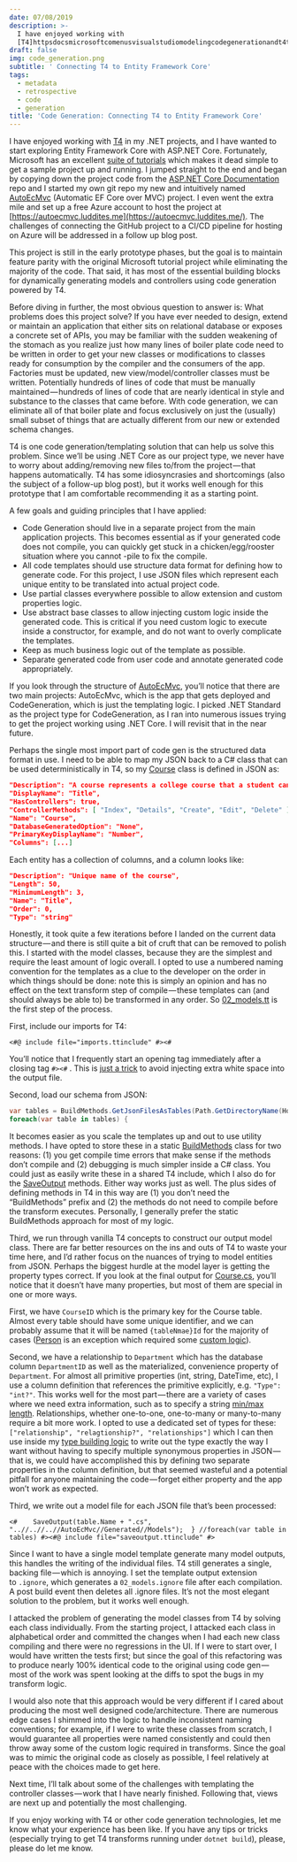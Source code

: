 ```yaml
---
date: 07/08/2019
description: >-
  I have enjoyed working with
  [T4]httpsdocsmicrosoftcomenusvisualstudiomodelingcodegenerationandt4text...
draft: false
img: code_generation.png
subtitle: ' Connecting T4 to Entity Framework Core'
tags:
  - metadata
  - retrospective
  - code
  - generation
title: 'Code Generation: Connecting T4 to Entity Framework Core'
---
```


I have enjoyed working with [T4](https://docs.microsoft.com/en-us/visualstudio/modeling/code-generation-and-t4-text-templates?view=vs-2019) in my .NET projects, and I have wanted to start exploring Entity Framework Core with ASP.NET Core. Fortunately, Microsoft has an excellent [suite of tutorials](https://docs.asp.net/en/latest/data/ef-mvc/intro.html) which makes it dead simple to get a sample project up and running. I jumped straight to the end and began by copying down the project code from the [ASP.NET Core Documentation](https://github.com/aspnet/AspNetCore.Docs/tree/master/aspnetcore/data/ef-mvc/intro/samples/cu-final) repo and I started my own git repo my new and intuitively named [AutoEcMvc](https://github.com/crfroehlich/AutoEcMvc) (Automatic EF Core over MVC) project. I even went the extra mile and set up a free Azure account to host the project at [https://autoecmvc.luddites.me](https://autoecmvc.luddites.me/). The challenges of connecting the GitHub project to a CI/CD pipeline for hosting on Azure will be addressed in a follow up blog post.

This project is still in the early prototype phases, but the goal is to maintain feature parity with the original Microsoft tutorial project while eliminating the majority of the code. That said, it has most of the essential building blocks for dynamically generating models and controllers using code generation powered by T4.

Before diving in further, the most obvious question to answer is: What problems does this project solve? If you have ever needed to design, extend or maintain an application that either sits on relational database or exposes a concrete set of APIs, you may be familiar with the sudden weakening of the stomach as you realize just how many lines of boiler plate code need to be written in order to get your new classes or modifications to classes ready for consumption by the compiler and the consumers of the app. Factories must be updated, new view/model/controller classes must be written. Potentially hundreds of lines of code that must be manually maintained — hundreds of lines of code that are nearly identical in style and substance to the classes that came before. With code generation, we can eliminate all of that boiler plate and focus exclusively on just the (usually) small subset of things that are actually different from our new or extended schema changes.

T4 is one code generation/templating solution that can help us solve this problem. Since we’ll be using .NET Core as our project type, we never have to worry about adding/removing new files to/from the project — that happens automatically. T4 has some idiosyncrasies and shortcomings (also the subject of a follow-up blog post), but it works well enough for this prototype that I am comfortable recommending it as a starting point.

A few goals and guiding principles that I have applied:

- Code Generation should live in a separate project from the main application projects. This becomes essential as if your generated code does not compile, you can quickly get stuck in a chicken/egg/rooster situation where you cannot -pile to fix the compile.
- All code templates should use structure data format for defining how to generate code. For this project, I use JSON files which represent each unique entity to be translated into actual project code.
- Use partial classes everywhere possible to allow extension and custom properties logic.
- Use abstract base classes to allow injecting custom logic inside the generated code. This is critical if you need custom logic to execute inside a constructor, for example, and do not want to overly complicate the templates.
- Keep as much business logic out of the template as possible.
- Separate generated code from user code and annotate generated code appropriately.

If you look through the structure of [AutoEcMvc](https://github.com/crfroehlich/AutoEcMvc), you’ll notice that there are two main projects: AutoEcMvc, which is the app that gets deployed and CodeGeneration, which is just the templating logic. I picked .NET Standard as the project type for CodeGeneration, as I ran into numerous issues trying to get the project working using .NET Core. I will revisit that in the near future.

Perhaps the single most import part of code gen is the structured data format in use. I need to be able to map my JSON back to a C# class that can be used deterministically in T4, so my [Course](https://github.com/crfroehlich/AutoEcMvc/blob/master/CodeGeneration/Transforms/schema/Course.json) class is defined in JSON as:

```json
"Description": "A course represents a college course that a student can take",
"DisplayName": "Title",
"HasControllers": true,
"ControllerMethods": [ "Index", "Details", "Create", "Edit", "Delete" ],
"Name": "Course",
"DatabaseGeneratedOption": "None",
"PrimaryKeyDisplayName": "Number",
"Columns": [...]
```

Each entity has a collection of columns, and a column looks like:

```json
"Description": "Unique name of the course",
"Length": 50,
"MinimumLength": 3,
"Name": "Title",
"Order": 0,
"Type": "string"
```

Honestly, it took quite a few iterations before I landed on the current data structure — and there is still quite a bit of cruft that can be removed to polish this. I started with the model classes, because they are the simplest and require the least amount of logic overall. I opted to use a numbered naming convention for the templates as a clue to the developer on the order in which things should be done: note this is simply an opinion and has no effect on the text transform step of compile — these templates can (and should always be able to) be transformed in any order. So [02_models.tt](https://github.com/crfroehlich/AutoEcMvc/blob/master/CodeGeneration/Transforms/templates/02_Models.tt) is the first step of the process.

First, include our imports for T4:

`<#@ include file="imports.ttinclude" #><#`

You’ll notice that I frequently start an opening tag immediately after a closing tag `#><#` . This is [just a trick](https://stackoverflow.com/a/19860881) to avoid injecting extra white space into the output file.

Second, load our schema from JSON:

```csharp
var tables = BuildMethods.GetJsonFilesAsTables(Path.GetDirectoryName(Host.TemplateFile) + "\\\\..\\\\schema");
foreach(var table in tables) {
```

It becomes easier as you scale the templates up and out to use utility methods. I have opted to store these in a static [BuildMethods](https://github.com/crfroehlich/AutoEcMvc/blob/master/CodeGeneration/Core/BuildMethods.cs) class for two reasons: (1) you get compile time errors that make sense if the methods don’t compile and (2) debugging is much simpler inside a C# class. You could just as easily write these in a shared T4 include, which I also do for the [SaveOutput](https://github.com/crfroehlich/AutoEcMvc/blob/master/CodeGeneration/Transforms/templates/saveoutput.ttinclude) methods. Either way works just as well. The plus sides of defining methods in T4 in this way are (1) you don’t need the “BuildMethods” prefix and (2) the methods do not need to compile before the transform executes. Personally, I generally prefer the static BuildMethods approach for most of my logic.

Third, we run through vanilla T4 concepts to construct our output model class. There are far better resources on the ins and outs of T4 to waste your time here, and I’d rather focus on the nuances of trying to model entities from JSON. Perhaps the biggest hurdle at the model layer is getting the property types correct. If you look at the final output for [Course.cs](https://github.com/crfroehlich/AutoEcMvc/blob/master/AutoEcMvc/Generated/Models/Course.cs#L23), you’ll notice that it doesn’t have many properties, but most of them are special in one or more ways.

First, we have `CourseID` which is the primary key for the Course table. Almost every table should have some unique identifier, and we can probably assume that it will be named `{tableNmae}Id` for the majority of cases ([Person](https://github.com/crfroehlich/AutoEcMvc/blob/master/AutoEcMvc/Generated/Models/Person.cs#L19) is an exception which required some [custom logic](https://github.com/crfroehlich/AutoEcMvc/blob/master/CodeGeneration/Transforms/templates/02_Models.tt#L7)).

Second, we have a relationship to `Department` which has the database column `DepartmentID` as well as the materialized, convenience property of `Department`. For almost all primitive properties (int, string, DateTime, etc), I use a column definition that references the primitive explicitly, e.g. `"Type": "int?"`. This works well for the most part — there are a variety of cases where we need extra information, such as to specify a string [min/max length](https://github.com/crfroehlich/AutoEcMvc/blob/master/CodeGeneration/Transforms/schema/Course.json#L14). Relationships, whether one-to-one, one-to-many or many-to-many require a bit more work. I opted to use a dedicated set of types for these: `["relationship", "relagtionship?", "relationships"]` which I can then use inside my [type building logic](https://github.com/crfroehlich/AutoEcMvc/blob/master/CodeGeneration/Core/BuildMethods.cs#L328) to write out the type exactly the way I want without having to specify multiple synonymous properties in JSON — that is, we could have accomplished this by defining two separate properties in the column definition, but that seemed wasteful and a potential pitfall for anyone maintaining the code — forget either property and the app won’t work as expected.

Third, we write out a model file for each JSON file that’s been processed:

```t4
<#    SaveOutput(table.Name + ".cs", "..//..//..//AutoEcMvc//Generated//Models");  } //foreach(var table in tables) #><#@ include file="saveoutput.ttinclude" #>
```

Since I want to have a single model template generate many model outputs, this handles the writing of the individual files. T4 still generates a single, backing file — which is annoying. I set the template output extension to `.ignore`, which generates a `02_models.ignore` file after each compilation. A post build event then deletes all .ignore files. It’s not the most elegant solution to the problem, but it works well enough.

I attacked the problem of generating the model classes from T4 by solving each class individually. From the starting project, I attacked each class in alphabetical order and committed the changes when I had each new class compiling and there were no regressions in the UI. If I were to start over, I would have written the tests first; but since the goal of this refactoring was to produce nearly 100% identical code to the original using code gen — most of the work was spent looking at the diffs to spot the bugs in my transform logic.

I would also note that this approach would be very different if I cared about producing the most well designed code/architecture. There are numerous edge cases I shimmed into the logic to handle inconsistent naming conventions; for example, if I were to write these classes from scratch, I would guarantee all properties were named consistently and could then throw away some of the custom logic required in transforms. Since the goal was to mimic the original code as closely as possible, I feel relatively at peace with the choices made to get here.

Next time, I’ll talk about some of the challenges with templating the controller classes — work that I have nearly finished. Following that, views are next up and potentially the most challenging.

If you enjoy working with T4 or other code generation technologies, let me know what your experience has been like. If you have any tips or tricks (especially trying to get T4 transforms running under `dotnet build`), please, please do let me know.
